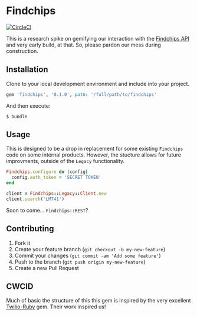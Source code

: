 # Findchips
[![CircleCI](https://circleci.com/gh/dragon-innovation/findchips.svg?style=svg)](https://circleci.com/gh/dragon-innovation/findchips)

This is a research spike on gemifying our interaction with the
[Findchips API](https://dev.supplyframe.com/doc/fcapi) and very early build, at
that. So, please pardon our mess during construction.

## Installation

Clone to your local development environment and include into your project.

```ruby
gem 'findchips', '0.1.0', path: '/full/path/to/findchips'
```

And then execute:

    $ bundle

## Usage
This is designed to be a drop in replacement for some existing `Findchips` code
on some internal products. However, the stucture allows for future improvments,
outside of the `Legacy` functionality.

```ruby
Findchips.configure do |config|
  config.auth_token = 'SECRET TOKEN'
end

client = Findchips::Legacy::Client.new
client.search('LM741')
```

Soon to come... `Findchips::REST`?

## Contributing

1. Fork it
2. Create your feature branch (`git checkout -b my-new-feature`)
3. Commit your changes (`git commit -am 'Add some feature'`)
4. Push to the branch (`git push origin my-new-feature`)
5. Create a new Pull Request

## CWCID

Much of basic the structure of this this gem is inspired by the very excellent
[Twilio-Ruby](https://github.com/twilio/twilio-ruby) gem. Their work inspired us!
